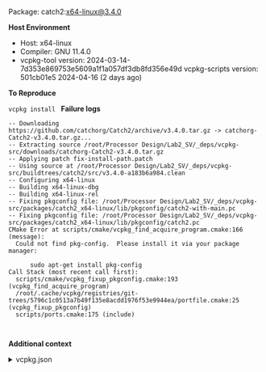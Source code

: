 Package: catch2:x64-linux@3.4.0

**Host Environment**

- Host: x64-linux
- Compiler: GNU 11.4.0
-    vcpkg-tool version: 2024-03-14-7d353e869753e5609a1f1a057df3db8fd356e49d
    vcpkg-scripts version: 501cb01e5 2024-04-16 (2 days ago)

**To Reproduce**

`vcpkg install `
**Failure logs**

```
-- Downloading https://github.com/catchorg/Catch2/archive/v3.4.0.tar.gz -> catchorg-Catch2-v3.4.0.tar.gz...
-- Extracting source /root/Processor Design/Lab2_SV/_deps/vcpkg-src/downloads/catchorg-Catch2-v3.4.0.tar.gz
-- Applying patch fix-install-path.patch
-- Using source at /root/Processor Design/Lab2_SV/_deps/vcpkg-src/buildtrees/catch2/src/v3.4.0-a183b6a984.clean
-- Configuring x64-linux
-- Building x64-linux-dbg
-- Building x64-linux-rel
-- Fixing pkgconfig file: /root/Processor Design/Lab2_SV/_deps/vcpkg-src/packages/catch2_x64-linux/lib/pkgconfig/catch2-with-main.pc
-- Fixing pkgconfig file: /root/Processor Design/Lab2_SV/_deps/vcpkg-src/packages/catch2_x64-linux/lib/pkgconfig/catch2.pc
CMake Error at scripts/cmake/vcpkg_find_acquire_program.cmake:166 (message):
  Could not find pkg-config.  Please install it via your package manager:

      sudo apt-get install pkg-config
Call Stack (most recent call first):
  scripts/cmake/vcpkg_fixup_pkgconfig.cmake:193 (vcpkg_find_acquire_program)
  /root/.cache/vcpkg/registries/git-trees/5796c1c0513a7b49f135e8acdd1976f53e9944ea/portfile.cmake:25 (vcpkg_fixup_pkgconfig)
  scripts/ports.cmake:175 (include)



```
**Additional context**

<details><summary>vcpkg.json</summary>

```
{
  "name": "week-two-lab",
  "version": "1.0.0",
  "description": "Template for week two lab",
  "homepage": "https://github.com/NYU-Processor-Design/nyu-cmake",
  "maintainers": [
    "Vito Gamberini <vito@gamberini.email>"
  ],
  "license": "CC0-1.0",
  "dependencies": [
    "nyu-cmake",
    "catch2"
  ],
  "vcpkg-configuration": {
    "default-registry": {
      "kind": "git",
      "baseline": "5a38b5ec0eee3d1a1a6faab5e944617fee2697cf",
      "repository": "https://github.com/microsoft/vcpkg.git"
    },
    "registries": [
      {
        "kind": "git",
        "baseline": "78f50d1f7f6f21a9fb28b9a7a3cab021e600830c",
        "repository": "https://github.com/NYU-Processor-Design/nyu-registry.git",
        "packages": [
          "nyu-cmake"
        ]
      }
    ]
  }
}

```
</details>
